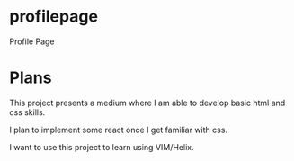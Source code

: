 # profilepage
Profile Page

# Plans
This project presents a medium where I am able to develop basic html and css skills.

I plan to implement some react once I get familiar with css.

I want to use this project to learn using VIM/Helix.
